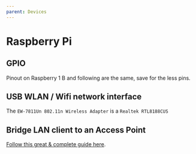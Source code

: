 ```yaml
---
parent: Devices
---
```


# Raspberry Pi

## GPIO

Pinout on Raspberry 1 B and following are the same, save for the less pins.

## USB WLAN / Wifi network interface

 The `EW-7811Un 802.11n Wireless Adapter` is a `Realtek RTL8188CUS`

## Bridge LAN client to an Access Point

[Follow this great & complete guide here](https://www.nerd-quickies.net/2019/08/20/setup-lan-wlan-bridge-with-openwrt-luci/).
